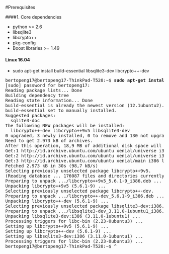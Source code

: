 
#Prerequisites

####1. Core dependencies
- python >= 2.6
- libsqlite3
- libcrypto++
- pkg-config
- Boost libraries >= 1.49

#### Linux 16.04

- sudo apt-get install build-essential libsqlite3-dev libcrypto++-dev</b>
<pre>
bertopeng17@bertopeng17-ThinkPad-T520:~$ <b>sudo apt-get install build-essential libsqlite3-dev libcrypto++-dev</b>
[sudo] password for bertopeng17: 
Reading package lists... Done
Building dependency tree       
Reading state information... Done
build-essential is already the newest version (12.1ubuntu2).
build-essential set to manually installed.
Suggested packages:
  sqlite3-doc
The following NEW packages will be installed:
  libcrypto++-dev libcrypto++9v5 libsqlite3-dev
0 upgraded, 3 newly installed, 0 to remove and 130 not upgraded.
Need to get 2.973 kB of archives.
After this operation, 18,9 MB of additional disk space will be used.
Get:1 http://id.archive.ubuntu.com/ubuntu xenial/universe i386 libcrypto++9v5 i386 5.6.1-9 [950 kB]
Get:2 http://id.archive.ubuntu.com/ubuntu xenial/universe i386 libcrypto++-dev i386 5.6.1-9 [1.491 kB]
Get:3 http://id.archive.ubuntu.com/ubuntu xenial/main i386 libsqlite3-dev i386 3.11.0-1ubuntu1 [533 kB]
Fetched 2.973 kB in 30s (98,7 kB/s)                                            
Selecting previously unselected package libcrypto++9v5.
(Reading database ... 176087 files and directories currently installed.)
Preparing to unpack .../libcrypto++9v5_5.6.1-9_i386.deb ...
Unpacking libcrypto++9v5 (5.6.1-9) ...
Selecting previously unselected package libcrypto++-dev.
Preparing to unpack .../libcrypto++-dev_5.6.1-9_i386.deb ...
Unpacking libcrypto++-dev (5.6.1-9) ...
Selecting previously unselected package libsqlite3-dev:i386.
Preparing to unpack .../libsqlite3-dev_3.11.0-1ubuntu1_i386.deb ...
Unpacking libsqlite3-dev:i386 (3.11.0-1ubuntu1) ...
Processing triggers for libc-bin (2.23-0ubuntu3) ...
Setting up libcrypto++9v5 (5.6.1-9) ...
Setting up libcrypto++-dev (5.6.1-9) ...
Setting up libsqlite3-dev:i386 (3.11.0-1ubuntu1) ...
Processing triggers for libc-bin (2.23-0ubuntu3) ...
bertopeng17@bertopeng17-ThinkPad-T520:~$ ^
</pre>


